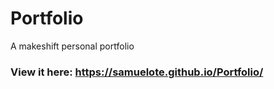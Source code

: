 # Portfolio
A makeshift personal portfolio

### View it here: https://samuelote.github.io/Portfolio/
